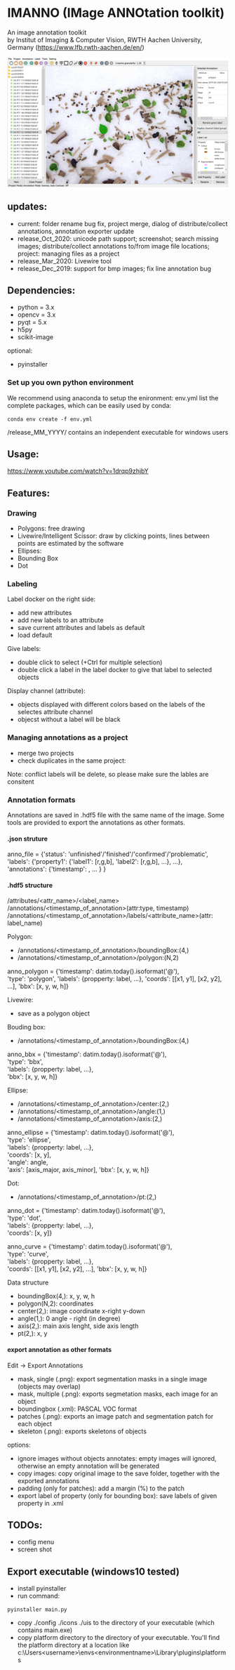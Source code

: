 # IMANNO (IMage ANNOtation toolkit)
An image annotation toolkit   
by Institut of Imaging & Computer Vision, RWTH Aachen University, Germany
(https://www.lfb.rwth-aachen.de/en/)

![ui](docs/ui.PNG)

## updates:
- current: folder rename bug fix, project merge, dialog of distribute/collect annotations, annotation exporter update
- release_Oct_2020: unicode path support; screenshot; search missing images; distribute/collect annotations to/from image file locations; project: managing files as a project
- release_Mar_2020: Livewire tool
- release_Dec_2019: support for bmp images; fix line annotation bug

## Dependencies:

- python = 3.x
- opencv = 3.x 
- pyqt = 5.x
- h5py
- scikit-image

optional:
- pyinstaller

### Set up you own python environment
We recommend using anaconda to setup the enironment:
env.yml list the complete packages, which can be easily used by conda: 
```
conda env create -f env.yml
```

/release_MM_YYYY/ contains an independent executable for windows users

## Usage:
https://www.youtube.com/watch?v=1drqp9zhjbY

## Features:

### Drawing
- Polygons: free drawing
- Livewire/Intelligent Scissor: draw by clicking points, lines between points are estimated by the software
- Ellipses:
- Bounding Box
- Dot

### Labeling

Label docker on the right side:
- add new attributes
- add new labels to an attribute
- save current attributes and labels as default
- load default

Give labels:
- double click to select (+Ctrl for multiple selection)
- double click a label in the label docker to give that label to selected objects

Display channel (attribute):
- objects displayed with different colors based on the labels of the selectes attribute channel
- objecst without a label will be black 

### Managing annotations as a project

- merge two projects
- check duplicates in the same project: 

Note: conflict labels will be delete, so please make sure the lables are consitent

### Annotation formats

Annotations are saved in .hdf5 file with the same name of the image. Some tools are provided to export the annotations as other formats.

#### .json struture ####

anno_file = {'status': 'unfinished'/'finished'/'confirmed'/'problematic',
             'labels': {'property1': {'label1': [r,g,b], 'label2': [r,g,b], ...}, ...},  
             'annotations': {'timestamp': , ... } }

#### .hdf5 structure
/attributes/<attr_name>/<label_name>
/annotations/<timestamp_of_annotation>(attr:type, timestamp)  
/annotations/<timestamp_of_annotation>/labels/<attribute_name>(attr: label_name)   

Polygon:  
- /annotations/<timestamp_of_annotation>/boundingBox:(4,)
- /annotations/<timestamp_of_annotation>/polygon:(N,2)

anno_polygon = {'timestamp': datim.today().isoformat('@'),  
                'type': 'polygon',
                'labels': {propperty: label, ...},
                'coords': [[x1, y1], [x2, y2], ...], 
                'bbx': [x, y, w, h]}

Livewire:
- save as a polygon object

Bouding box:  
- /annotations/<timestamp_of_annotation>/boundingBox:(4,)

anno_bbx = {'timestamp': datim.today().isoformat('@'),  
            'type': 'bbx',  
            'labels': {propperty: label, ...},  
            'bbx': [x, y, w, h]}

Ellipse: 

- /annotations/<timestamp_of_annotation>/center:(2,)  
- /annotations/<timestamp_of_annotation>/angle:(1,)   
- /annotations/<timestamp_of_annotation>/axis:(2,)  

anno_ellipse = {'timestamp': datim.today().isoformat('@'),  
                'type': 'ellipse',  
                'labels': {propperty: label, ...},  
                'coords': [x, y],  
                'angle': angle,  
                'axis': [axis_major, axis_minor],
                'bbx': [x, y, w, h]}

Dot:  
- /annotations/<timestamp_of_annotation>/pt:(2,) 

anno_dot = {'timestamp': datim.today().isoformat('@'),  
            'type': 'dot',  
            'labels': {propperty: label, ...},  
            'coords': [x, y]}

anno_curve = {'timestamp': datim.today().isoformat('@'),  
              'type': 'curve',  
              'labels': {propperty: label, ...},  
              'coords': [[x1, y1], [x2, y2], ...],
              'bbx': [x, y, w, h]}

Data structure
- boundingBox(4,): x, y, w, h  
- polygon(N,2): coordinates  
- center(2,): image coordinate x-right y-down  
- angle(1,): 0 angle - right (in degree)
- axis(2,): main axis lenght, side axis length  
- pt(2,): x, y  

#### export annotation as other formats
Edit -> Export Annotations
- mask, single (.png): export segmentation masks in a single image (objects may overlap)
- mask, multiple (.png): exports segmetation masks, each image for an object
- boundingbox (.xml): PASCAL VOC format
- patches (.png): exports an image patch and segmentation patch for each object
- skeleton (.png): exports skeletons of objects

options:
- ignore images without objects annotates: empty images will ignored, otherwise an empty annotation will be generated
- copy images: copy original image to the save folder, together with the exported annotations
- padding (only for patches): add a margin (%) to the patch
- export label of property (only for bounding box): save labels of given property in .xml

## TODOs:

- config menu
- screen shot

## Export executable (windows10 tested)

- install pyinstaller
- run command: 
```
pyinstaller main.py
```
- copy ./config ./icons ./uis to the directory of your executable (which contains main.exe)
- copy platform directory to the directory of your executable. You'll find the platform directory at a location like c:\Users\<username>\envs\<environmentname>\Library\plugins\platforms
